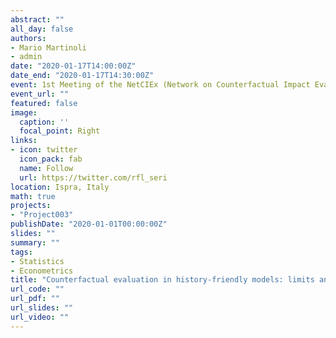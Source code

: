 ```yaml
---
abstract: ""
all_day: false
authors:
- Mario Martinoli
- admin
date: "2020-01-17T14:00:00Z"
date_end: "2020-01-17T14:30:00Z"
event: 1st Meeting of the NetCIEx (Network on Counterfactual Impact Evaluation)
event_url: ""
featured: false
image:
  caption: ''
  focal_point: Right
links:
- icon: twitter
  icon_pack: fab
  name: Follow
  url: https://twitter.com/rfl_seri
location: Ispra, Italy
math: true
projects:
- "Project003"
publishDate: "2020-01-01T00:00:00Z"
slides: ""
summary: ""
tags:
- Statistics
- Econometrics
title: "Counterfactual evaluation in history-friendly models: limits and perspectives"
url_code: ""
url_pdf: ""
url_slides: ""
url_video: ""
---
```

